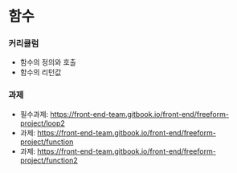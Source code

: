 # 함수

### 커리큘럼
- 함수의 정의와 호출 
- 함수의 리턴값

### 과제
- 필수과제: https://front-end-team.gitbook.io/front-end/freeform-project/loop2 
- 과제: https://front-end-team.gitbook.io/front-end/freeform-project/function 
- 과제: https://front-end-team.gitbook.io/front-end/freeform-project/function2
